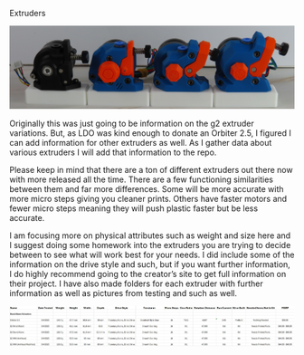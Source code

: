 Extruders

![Alt text](https://github.com/TheKittieKatt/Information-Insights/blob/main/Extruders/Extruders.JPG)

Originally this was just going to be information on the g2 extruder variations.  But, as LDO was kind enough to donate an Orbiter 2.5, I figured I can add information for other extruders as well.  As I gather data about various extruders I will add that information to the repo.   

Please keep in mind that there are a ton of different extruders out there now with more released all the time.   There are a few functioning similarities between them and far more differences.    Some will be more accurate with more micro steps giving you cleaner prints.   Others have faster motors and fewer micro steps meaning they will push plastic faster but be less accurate.   

I am focusing more on physical attributes such as weight and size here and I suggest doing some homework into the extruders you are trying to decide between to see what will work best for your needs.  I did include some of the information on the drive style and such, but if you want further information, I do highly recommend going to the creator’s site to get full information on their project.  I have also made folders for each extruder with further information as well as pictures from testing and such as well.

![Alt text](https://github.com/TheKittieKatt/Information-Insights/blob/main/Extruders/ExtruderTesting.jpg)
